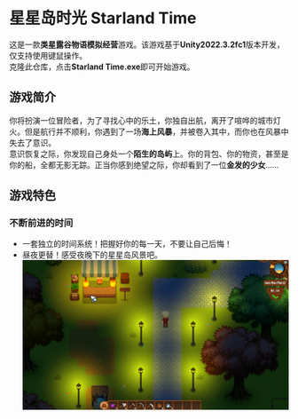 # 星星岛时光  Starland Time
这是一款**类星露谷物语模拟经营**游戏。该游戏基于**Unity2022.3.2fc1**版本开发，仅支持使用键鼠操作。  
克隆此仓库，点击**Starland Time.exe**即可开始游戏。

## 游戏简介
你将扮演一位冒险者，为了寻找心中的乐土，你独自出航，离开了喧哗的城市灯火。但是航行并不顺利，你遇到了一场**海上风暴**，并被卷入其中，而你也在风暴中失去了意识。  
意识恢复之际，你发现自己身处一个**陌生的岛屿**上。你的背包、你的物资，甚至是你的船，全都无影无踪。正当你感到绝望之际，你却看到了一位**金发的少女**……

## 游戏特色
### 不断前进的时间
- 一套独立的时间系统！把握好你的每一天，不要让自己后悔！
- 昼夜更替！感受夜晚下的星星岛风景吧。  
![游戏夜晚照片](https://github.com/fengxic/Starland-Time/blob/main/img/Night.png)